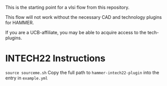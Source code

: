 This is the starting point for a vlsi flow from this repository.

This flow will not work without the necessary CAD and technology plugins for HAMMER.

If you are a UCB-affiliate, you may be able to acquire access to the tech-plugins.

# INTECH22 Instructions
`source sourceme.sh`
Copy the full path to `hammer-intech22-plugin` into the entry in `example.yml`

